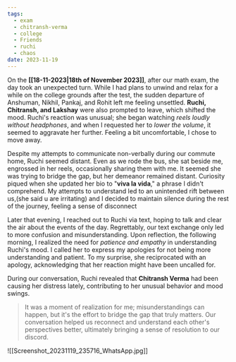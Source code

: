 ```yaml
---
tags:
  - exam
  - chitransh-verma
  - college
  - Friends
  - ruchi
  - chaos
date: 2023-11-19
---
```

On the **[[18-11-2023|18th of November 2023]]**, after our math exam, the day took an unexpected turn. While I had plans to unwind and relax for a while on the college grounds after the test, the sudden departure of Anshuman, Nikhil, Pankaj, and Rohit left me feeling unsettled. **Ruchi, Chitransh, and Lakshay** were also prompted to leave, which shifted the mood. Ruchi's reaction was unusual; she began watching *reels loudly without headphones*, and when I requested her to *lower the volume*, it seemed to aggravate her further. Feeling a bit uncomfortable, I chose to move away.

Despite my attempts to communicate non-verbally during our commute home, Ruchi seemed distant. Even as we rode the bus, she sat beside me, engrossed in her reels, occasionally sharing them with me. It seemed she was trying to bridge the gap, but her demeanor remained distant. Curiosity piqued when she updated her bio to "**viva la vida**," a phrase I didn't comprehend. My attempts to understand led to an unintended rift between us,(she said u are irritating) and I decided to maintain silence during the rest of the journey, feeling a sense of disconnect

Later that evening, I reached out to Ruchi via text, hoping to talk and clear the air about the events of the day. Regrettably, our text exchange only led to more confusion and misunderstanding. Upon reflection, the following morning, I realized the need for *patience and empathy* in understanding Ruchi's mood. I called her to express my apologies for not being more understanding and patient. To my surprise, she reciprocated with an apology, acknowledging that her reaction might have been uncalled for.

During our conversation, Ruchi revealed that **Chitransh Verma** had been causing her distress lately, contributing to her unusual behavior and mood swings.

> It was a moment of realization for me; misunderstandings can happen, but it's the effort to bridge the gap that truly matters. Our conversation helped us reconnect and understand each other's perspectives better, ultimately bringing a sense of resolution to our discord.

![[Screenshot_20231119_235716_WhatsApp.jpg]]